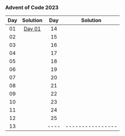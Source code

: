 ### Advent of Code 2023



| Day  |     Solution     | Day  |     Solution     |
|:----:|:----------------:|:----:|:----------------:|
|  01  | <a href="day01/01.py"> Day 01</a> |  14  | <a href=""> </a> |
|  02  | <a href=""> </a> |  15  | <a href=""> </a> |
|  03  | <a href=""> </a> |  16  | <a href=""> </a> |
|  04  | <a href=""> </a> |  17  | <a href=""> </a> |
|  05  | <a href=""> </a> |  18  | <a href=""> </a> |
|  06  | <a href=""> </a> |  19  | <a href=""> </a> |
|  07  | <a href=""> </a> |  20  | <a href=""> </a> |
|  08  | <a href=""> </a> |  21  | <a href=""> </a> |
|  09  | <a href=""> </a> |  22  | <a href=""> </a> |
|  10  | <a href=""> </a> |  23  | <a href=""> </a> |
|  11  | <a href=""> </a> |  24  | <a href=""> </a> |
|  12  | <a href=""> </a> |  25  | <a href=""> </a> |
|  13  | <a href=""> </a> | ---- | ---------------- |


